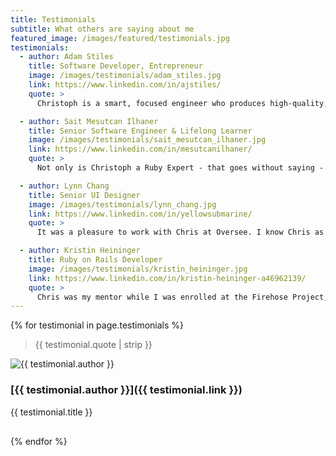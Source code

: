 ```yaml
---
title: Testimonials
subtitle: What others are saying about me
featured_image: /images/featured/testimonials.jpg
testimonials:
  - author: Adam Stiles
    title: Software Developer, Entrepreneur
    image: /images/testimonials/adam_stiles.jpg
    link: https://www.linkedin.com/in/ajstiles/
    quote: >
      Christoph is a smart, focused engineer who produces high-quality, maintainable code. He’s a strategic, big-picture thinker with excellent communication skills. I was particularly impressed by his presentations on complicated topics to large groups of engineers. I definitely learned from him.

  - author: Sait Mesutcan Ilhaner
    title: Senior Software Engineer & Lifelong Learner
    image: /images/testimonials/sait_mesutcan_ilhaner.jpg
    link: https://www.linkedin.com/in/mesutcanilhaner/
    quote: >
      Not only is Christoph a Ruby Expert - that goes without saying - he is a great team leader. He takes the right risks, is willing to listen to other’s point of view, and encourages advancement and progress of new technologies. He really stays on top of where the Rails & JavaScript Community is going as well - and is a go-to guy if you need a suggestion on which tools are the right ones to use.It was an absolute pleasure working with him and I hope our paths cross again in the future.

  - author: Lynn Chang
    title: Senior UI Designer
    image: /images/testimonials/lynn_chang.jpg
    link: https://www.linkedin.com/in/yellowsubmarine/
    quote: >
      It was a pleasure to work with Chris at Oversee. I know Chris as hard-working and very dedicated person focused on goal and quality. He is also someone that is smart and knowledgeable, he never hesitate to share what he knows and learned. Besides, he is also someone that is easy and fun to work with.

  - author: Kristin Heininger
    title: Ruby on Rails Developer
    image: /images/testimonials/kristin_heininger.jpg
    link: https://www.linkedin.com/in/kristin-heininger-a46962139/
    quote: >
      Chris was my mentor while I was enrolled at the Firehose Project, an online code school for Ruby on Rails. He was always supportive, and still is even though I’m no longer enrolled in the program. Chris tailored things to my needs. I finished the curriculum early, and he would give me more challenges so that I could continue learning. He helped me better understand the nuances of Ruby and JavaScript, and would show me how I could improve my code even after I had a working solution by improving the readability or efficiency of my algorithms. Chris encouraged me to continue problem-solving, ask questions and not be afraid to make mistakes, arguably the most important qualities in a software engineer. He would make a great addition to any team because he not only has a wide range of experiences as a developer, but he's willing to share it to help others in their professional development.
---
```

{% for testimonial in page.testimonials %}
<blockquote class="speech-bubble"><p>{{ testimonial.quote | strip }}</p></blockquote>

<div class="author">
  <img src="{{ testimonial.image }}" alt="{{ testimonial.author }}"/>
</div>

### [{{ testimonial.author }}]({{ testimonial.link }})

<p style="margin-top: 0; margin-bottom: 30px;">{{ testimonial.title }}</p>
{% endfor %}
